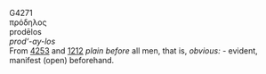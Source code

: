 <body>
  <p>G4271<br>  πρόδηλος  <br> prodēlos  <br><i>prod‘-ay-los </i><br>From <a href="g4253.htm">4253</a> and <a href="g1212.htm">1212</a>  <i>plain</i> <i>before</i> all men, that is, <i>obvious:</i> - evident, manifest (open) beforehand.<br></p>
 </body>